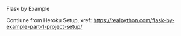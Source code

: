 Flask by Example

Contiune from Heroku Setup, xref: https://realpython.com/flask-by-example-part-1-project-setup/
